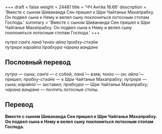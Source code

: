 +++
draft = false
weight = 24481
title = 'ЧЧ Антйа 16.66'
description = 'Вместе с сыном Шивананда Сен пришел к Шри Чайтанье Махапрабху. Он подвел сына к Нему и велел сыну поклониться лотосным стопам Господа.'
summary = 'Вместе с сыном Шивананда Сен пришел к Шри Чайтанье Махапрабху. Он подвел сына к Нему и велел сыну поклониться лотосным стопам Господа.'
+++

_путра сан̇ге лан̃а̄ тен̇хо а̄ила̄ прабху-стха̄не  
путрере кара̄ила̄ прабхура чаран̣а вандане_

## Пословный перевод

_путра_ — сына; _сан̇ге_ — с собой; _лан̃а̄_ — взяв; _тен̇хо_ — он; _а̄ила̄_ — пришел; _прабху_\-_стха̄не_ — к Шри Чайтанье Махапрабху; _путрере_ — сына; _кара̄ила̄_ — заставил; _прабхура_ — Шри Чайтаньи Махапрабху; _чаран̣а_ _вандане_ — почтить лотосные стопы.

## Перевод

**Вместе с сыном Шивананда Сен пришел к Шри Чайтанье Махапрабху. Он подвел сына к Нему и велел сыну поклониться лотосным стопам Господа.**
